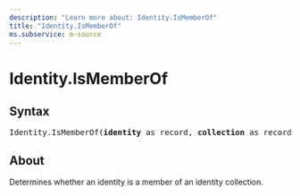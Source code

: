 ```yaml
---
description: "Learn more about: Identity.IsMemberOf"
title: "Identity.IsMemberOf"
ms.subservice: m-source
---
```

# Identity.IsMemberOf

## Syntax

<pre>
Identity.IsMemberOf(<b>identity</b> as record, <b>collection</b> as record) as logical
</pre>

## About

Determines whether an identity is a member of an identity collection.
